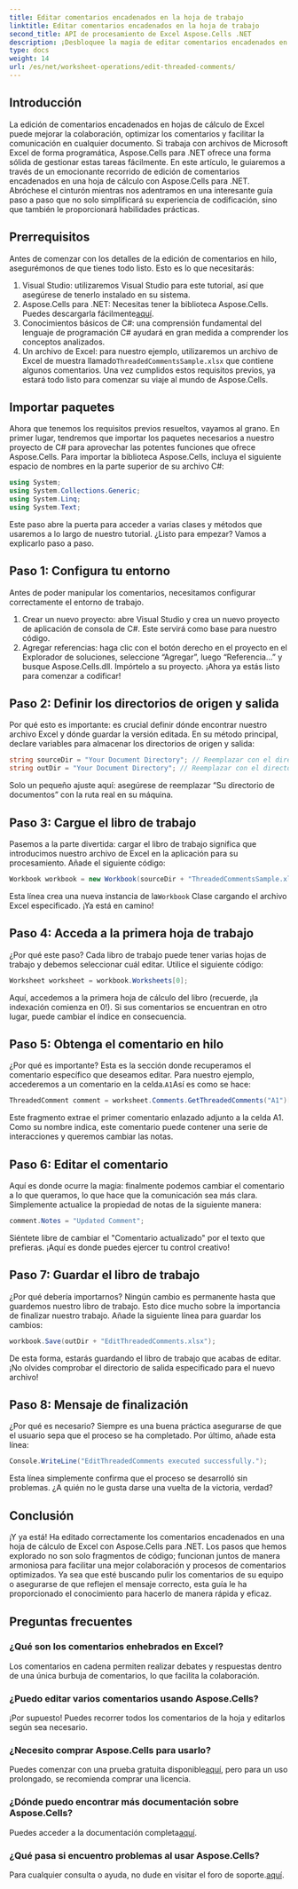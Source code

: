 ```yaml
---
title: Editar comentarios encadenados en la hoja de trabajo
linktitle: Editar comentarios encadenados en la hoja de trabajo
second_title: API de procesamiento de Excel Aspose.Cells .NET
description: ¡Desbloquee la magia de editar comentarios encadenados en Excel con Aspose.Cells para .NET! Siga nuestra guía paso a paso y domine sus documentos con facilidad.
type: docs
weight: 14
url: /es/net/worksheet-operations/edit-threaded-comments/
---
```

## Introducción
La edición de comentarios encadenados en hojas de cálculo de Excel puede mejorar la colaboración, optimizar los comentarios y facilitar la comunicación en cualquier documento. Si trabaja con archivos de Microsoft Excel de forma programática, Aspose.Cells para .NET ofrece una forma sólida de gestionar estas tareas fácilmente. En este artículo, le guiaremos a través de un emocionante recorrido de edición de comentarios encadenados en una hoja de cálculo con Aspose.Cells para .NET. Abróchese el cinturón mientras nos adentramos en una interesante guía paso a paso que no solo simplificará su experiencia de codificación, sino que también le proporcionará habilidades prácticas.
## Prerrequisitos
Antes de comenzar con los detalles de la edición de comentarios en hilo, asegurémonos de que tienes todo listo. Esto es lo que necesitarás:
1. Visual Studio: utilizaremos Visual Studio para este tutorial, así que asegúrese de tenerlo instalado en su sistema.
2.  Aspose.Cells para .NET: Necesitas tener la biblioteca Aspose.Cells. Puedes descargarla fácilmente[aquí](https://releases.aspose.com/cells/net/).
3. Conocimientos básicos de C#: una comprensión fundamental del lenguaje de programación C# ayudará en gran medida a comprender los conceptos analizados.
4.  Un archivo de Excel: para nuestro ejemplo, utilizaremos un archivo de Excel de muestra llamado`ThreadedCommentsSample.xlsx` que contiene algunos comentarios.
Una vez cumplidos estos requisitos previos, ya estará todo listo para comenzar su viaje al mundo de Aspose.Cells.
## Importar paquetes
Ahora que tenemos los requisitos previos resueltos, vayamos al grano. En primer lugar, tendremos que importar los paquetes necesarios a nuestro proyecto de C# para aprovechar las potentes funciones que ofrece Aspose.Cells.
Para importar la biblioteca Aspose.Cells, incluya el siguiente espacio de nombres en la parte superior de su archivo C#:
```csharp
using System;
using System.Collections.Generic;
using System.Linq;
using System.Text;
```
Este paso abre la puerta para acceder a varias clases y métodos que usaremos a lo largo de nuestro tutorial. 
¿Listo para empezar? Vamos a explicarlo paso a paso.
## Paso 1: Configura tu entorno
Antes de poder manipular los comentarios, necesitamos configurar correctamente el entorno de trabajo.
1. Crear un nuevo proyecto: abre Visual Studio y crea un nuevo proyecto de aplicación de consola de C#. Este servirá como base para nuestro código.
2. Agregar referencias: haga clic con el botón derecho en el proyecto en el Explorador de soluciones, seleccione “Agregar”, luego “Referencia…” y busque Aspose.Cells.dll. Impórtelo a su proyecto. 
¡Ahora ya estás listo para comenzar a codificar!
## Paso 2: Definir los directorios de origen y salida
Por qué esto es importante: es crucial definir dónde encontrar nuestro archivo Excel y dónde guardar la versión editada.
En su método principal, declare variables para almacenar los directorios de origen y salida:
```csharp
string sourceDir = "Your Document Directory"; // Reemplazar con el directorio actual
string outDir = "Your Document Directory"; // Reemplazar con el directorio actual
```
Solo un pequeño ajuste aquí: asegúrese de reemplazar “Su directorio de documentos” con la ruta real en su máquina. 
## Paso 3: Cargue el libro de trabajo
Pasemos a la parte divertida: cargar el libro de trabajo significa que introducimos nuestro archivo de Excel en la aplicación para su procesamiento.
Añade el siguiente código:
```csharp
Workbook workbook = new Workbook(sourceDir + "ThreadedCommentsSample.xlsx");
```
 Esta línea crea una nueva instancia de la`Workbook` Clase cargando el archivo Excel especificado. ¡Ya está en camino!
## Paso 4: Acceda a la primera hoja de trabajo
¿Por qué este paso? Cada libro de trabajo puede tener varias hojas de trabajo y debemos seleccionar cuál editar.
Utilice el siguiente código:
```csharp
Worksheet worksheet = workbook.Worksheets[0];
```
Aquí, accedemos a la primera hoja de cálculo del libro (recuerde, ¡la indexación comienza en 0!). Si sus comentarios se encuentran en otro lugar, puede cambiar el índice en consecuencia.
## Paso 5: Obtenga el comentario en hilo
¿Por qué es importante? Esta es la sección donde recuperamos el comentario específico que deseamos editar.
 Para nuestro ejemplo, accederemos a un comentario en la celda.`A1`Así es como se hace:
```csharp
ThreadedComment comment = worksheet.Comments.GetThreadedComments("A1")[0];
```
Este fragmento extrae el primer comentario enlazado adjunto a la celda A1. Como su nombre indica, este comentario puede contener una serie de interacciones y queremos cambiar las notas.
## Paso 6: Editar el comentario
Aquí es donde ocurre la magia: finalmente podemos cambiar el comentario a lo que queramos, lo que hace que la comunicación sea más clara.
Simplemente actualice la propiedad de notas de la siguiente manera:
```csharp
comment.Notes = "Updated Comment";
```
Siéntete libre de cambiar el "Comentario actualizado" por el texto que prefieras. ¡Aquí es donde puedes ejercer tu control creativo!
## Paso 7: Guardar el libro de trabajo
¿Por qué debería importarnos? Ningún cambio es permanente hasta que guardemos nuestro libro de trabajo. Esto dice mucho sobre la importancia de finalizar nuestro trabajo.
Añade la siguiente línea para guardar los cambios:
```csharp
workbook.Save(outDir + "EditThreadedComments.xlsx");
```
De esta forma, estarás guardando el libro de trabajo que acabas de editar. ¡No olvides comprobar el directorio de salida especificado para el nuevo archivo!
## Paso 8: Mensaje de finalización
¿Por qué es necesario? Siempre es una buena práctica asegurarse de que el usuario sepa que el proceso se ha completado.
Por último, añade esta línea:
```csharp
Console.WriteLine("EditThreadedComments executed successfully.");
```
Esta línea simplemente confirma que el proceso se desarrolló sin problemas. ¿A quién no le gusta darse una vuelta de la victoria, verdad?
## Conclusión
¡Y ya está! Ha editado correctamente los comentarios encadenados en una hoja de cálculo de Excel con Aspose.Cells para .NET. Los pasos que hemos explorado no son solo fragmentos de código; funcionan juntos de manera armoniosa para facilitar una mejor colaboración y procesos de comentarios optimizados. Ya sea que esté buscando pulir los comentarios de su equipo o asegurarse de que reflejen el mensaje correcto, esta guía le ha proporcionado el conocimiento para hacerlo de manera rápida y eficaz.
## Preguntas frecuentes
### ¿Qué son los comentarios enhebrados en Excel?
Los comentarios en cadena permiten realizar debates y respuestas dentro de una única burbuja de comentarios, lo que facilita la colaboración.
### ¿Puedo editar varios comentarios usando Aspose.Cells?
¡Por supuesto! Puedes recorrer todos los comentarios de la hoja y editarlos según sea necesario.
### ¿Necesito comprar Aspose.Cells para usarlo?
 Puedes comenzar con una prueba gratuita disponible[aquí](https://releases.aspose.com/), pero para un uso prolongado, se recomienda comprar una licencia.
### ¿Dónde puedo encontrar más documentación sobre Aspose.Cells?
 Puedes acceder a la documentación completa[aquí](https://reference.aspose.com/cells/net/).
### ¿Qué pasa si encuentro problemas al usar Aspose.Cells?
Para cualquier consulta o ayuda, no dude en visitar el foro de soporte.[aquí](https://forum.aspose.com/c/cells/9).

